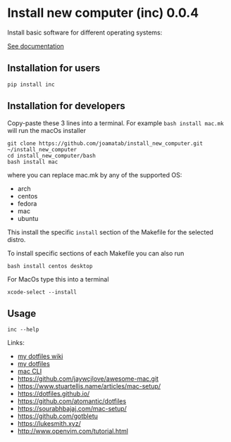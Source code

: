 # Install new computer (inc) 0.0.4

Install basic software for different operating systems:

[See documentation](https://install-new-computer.readthedocs.io/en/latest/)

## Installation for users

```
pip install inc
```

## Installation for developers

Copy-paste these 3 lines into a terminal. For example `bash install mac.mk` will run the macOs installer

```
git clone https://github.com/joamatab/install_new_computer.git ~/install_new_computer
cd install_new_computer/bash
bash install mac
```

where you can replace mac.mk by any of the supported OS:

- arch
- centos
- fedora
- mac
- ubuntu

This install the specific `install` section of the Makefile for the selected distro.

To install specific sections of each Makefile you can also run

```
bash install centos desktop
```

For MacOs type this into a terminal

```
xcode-select --install
```


## Usage

```
inc --help
```

Links:

- [my dotfiles wiki](https://github.com/joamatab/dotfiles/wiki)
- [my dotfiles](https://github.com/joamatab/dotfiles)
- [mac CLI](https://github.com/guarinogabriel/mac-cli)
- https://github.com/jaywcjlove/awesome-mac.git
- https://www.stuartellis.name/articles/mac-setup/
- https://dotfiles.github.io/
- https://github.com/atomantic/dotfiles
- https://sourabhbajaj.com/mac-setup/
- https://github.com/gotbletu
- https://lukesmith.xyz/
- http://www.openvim.com/tutorial.html
